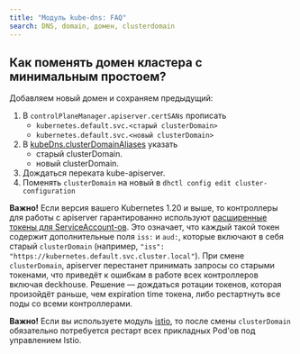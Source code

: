 ```yaml
---
title: "Модуль kube-dns: FAQ"
search: DNS, domain, домен, clusterdomain
---
```


## Как поменять домен кластера с минимальным простоем?

Добавляем новый домен и сохраняем предыдущий:

1. В `controlPlaneManager.apiserver.certSANs` прописать
    - `kubernetes.default.svc.<старый clusterDomain>`
    - `kubernetes.default.svc.<новый clusterDomain>`
1. В [kubeDns.clusterDomainAliases](configuration.html#параметры) указать
    - старый clusterDomain.
    - новый clusterDomain.
1. Дождаться переката kube-apiserver.
1. Поменять `clusterDomain` на новый в `dhctl config edit cluster-configuration`

**Важно!** Если версия вашего Kubernetes 1.20 и выше, то контроллеры для работы с apiserver гарантированно используют [расширенные токены для ServiceAccount-ов](https://kubernetes.io/docs/tasks/configure-pod-container/configure-service-account/#service-account-token-volume-projection). Это означает, что каждый такой токен содержит дополнительные поля `iss:` и `aud:`, которые включают в себя старый `clusterDomain` (например, `"iss": "https://kubernetes.default.svc.cluster.local"`). При смене `clusterDomain`, apiserver перестанет принимать запросы со старыми токенами, что приведёт к ошибкам в работе всех контроллеров включая deckhouse. Решение — дождаться ротации токенов, которая произойдёт раньше, чем expiration time токена, либо рестартнуть все поды со всеми контроллерами.

**Важно!** Если вы используете модуль [istio](../../modules/110-istio/), то после смены `clusterDomain` обязательно потребуется рестарт всех прикладных Pod'ов под управлением Istio.
